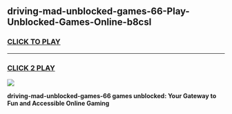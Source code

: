 
## driving-mad-unblocked-games-66-Play-Unblocked-Games-Online-b8csl
<h3>
<a href="https://premium76.site?title=driving-mad-unblocked-games-66&ref=24A">CLICK TO PLAY</a></h3>
<hr>

<h3>
<a href="https://premium76.site?title=driving-mad-unblocked-games-66&ref=24A">CLICK 2 PLAY</a>
  
</h3>

<a href="https://premium76.site?title=driving-mad-unblocked-games-66&ref=24A"><img src="https://clearcache.store/games.png"></a>


**driving-mad-unblocked-games-66 games unblocked: Your Gateway to Fun and Accessible Online Gaming**
